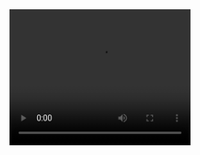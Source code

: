 <video width="320" height="240" controls>
  <source src="docs/video1.avi" type="video/avi">
  Your browser does not support the video tag. Please download the video directly: [Download video](docs/video1.avi).
</video>